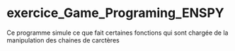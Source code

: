 # exercice_Game_Programing_ENSPY
Ce programme simule ce que fait certaines fonctions qui sont chargée de la manipulation des chaines de carctères
